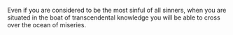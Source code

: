 Even if you are considered to be the most sinful of all sinners, when you are situated in the boat of transcendental knowledge you will be able to cross over the ocean of miseries.